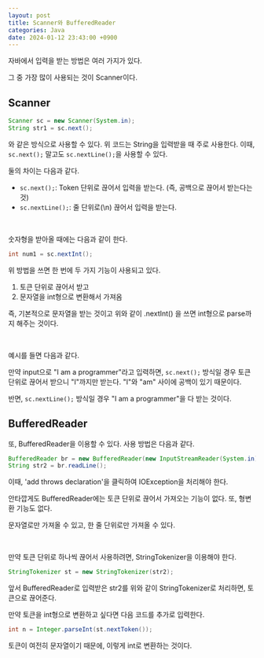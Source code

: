 ```yaml
---
layout: post
title: Scanner와 BufferedReader
categories: Java
date: 2024-01-12 23:43:00 +0900
---
```

자바에서 입력을 받는 방법은 여러 가지가 있다.

그 중 가장 많이 사용되는 것이 Scanner이다.

## Scanner

```java
Scanner sc = new Scanner(System.in);
String str1 = sc.next();
```

와 같은 방식으로 사용할 수 있다. 위 코드는 String을 입력받을 때 주로 사용한다. 이때, ```sc.next();``` 말고도 ```sc.nextLine();```을 사용할 수 있다.

둘의 차이는 다음과 같다.

* ```sc.next();```: Token 단위로 끊어서 입력을 받는다. (즉, 공백으로 끊어서 받는다는 것)
* ```sc.nextLine();```: 줄 단위로(\n) 끊어서 입력을 받는다.

<br>

숫자형을 받아올 때에는 다음과 같이 한다.

```java
int num1 = sc.nextInt();
```

위 방법을 쓰면 한 번에 두 가지 기능이 사용되고 있다.

1. 토큰 단위로 끊어서 받고
2. 문자열을 int형으로 변환해서 가져옴

즉, 기본적으로 문자열을 받는 것이고 위와 같이 .nextInt() 을 쓰면 int형으로 parse까지 해주는 것이다.

<br>

예시를 들면 다음과 같다.

만약 input으로 "I am a programmer"라고 입력하면, ```sc.next();``` 방식일 경우 토큰 단위로 끊어서 받으니 "I"까지만 받는다. "I"와 "am" 사이에 공백이 있기 때문이다. 

반면, ```sc.nextLine();``` 방식일 경우 "I am a programmer"을 다 받는 것이다.

## BufferedReader

또, BufferedReader을 이용할 수 있다. 사용 방법은 다음과 같다.

```java
BufferedReader br = new BufferedReader(new InputStreamReader(System.in));
String str2 = br.readLine();
```

이때, 'add throws declaration'을 클릭하여 IOException을 처리해야 한다.

안타깝게도 BufferedReader에는 토큰 단위로 끊어서 가져오는 기능이 없다. 또, 형변환 기능도 없다.

문자열로만 가져올 수 있고, 한 줄 단위로만 가져올 수 있다.

<br>

만약 토큰 단위로 하나씩 끊어서 사용하려면, StringTokenizer을 이용해야 한다.

```java
StringTokenizer st = new StringTokenizer(str2);
```

앞서 BufferedReader로 입력받은 str2를 위와 같이 StringTokenizer로 처리하면, 토큰으로 끊어준다. 

만약 토큰을 int형으로 변환하고 싶다면 다음 코드를 추가로 입력한다.

```java
int n = Integer.parseInt(st.nextToken());
```

토큰이 여전히 문자열이기 때문에, 이렇게 int로 변환하는 것이다.